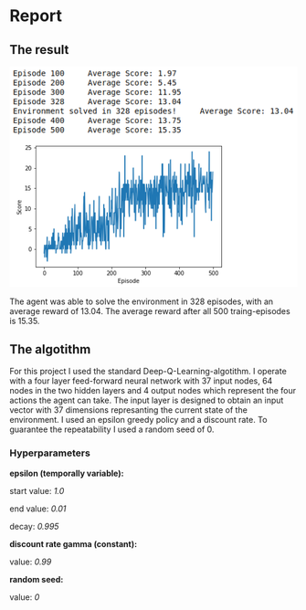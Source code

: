 # Report

## The result

![Plot of rewards](Navigation_Score.png)

The agent was able to solve the environment in 328 episodes, with an average reward of 13.04. The average reward after all 500 traing-episodes is 15.35.

## The algotithm

For this project I used the standard Deep-Q-Learning-algotithm. I operate with a four layer feed-forward neural network with 37 input nodes, 64 nodes in the two hidden layers and 4 output nodes which represent the four actions the agent can take. The input layer is designed to obtain an input vector with 37 dimensions represanting the current state of the environment. I used an epsilon greedy policy and a discount rate. To guarantee the repeatability I used a random seed of 0.

### Hyperparameters

**epsilon (temporally variable):**

start value: *1.0*

end value: *0.01*

decay: *0.995*

**discount rate gamma (constant):**

value: *0.99*

**random seed:**

value: *0*
